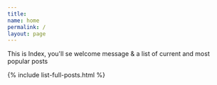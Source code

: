 ```yaml
---
title: 
name: home
permalink: /
layout: page
---
```


This is Index, you'll se welcome message & a list of current and most popular posts

{% include list-full-posts.html %}
